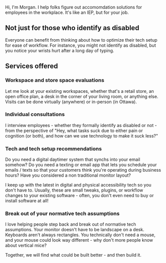 Hi, I'm Morgan. I help folks figure out accomomdation solutions for employees in the workplace. It's like an IEP, but for your job.

## Not just for those who identify as disabled

Everyone can benefit from thinking about how to optimize their tech setup for ease of workflow. For instance, you might not identify as disabled, but you notice your wrists hurt after a long day of typing. 

## Services offered

### Workspace and store space evaluations

Let me look at your existing workspaces, whether that's a retail store, an open office plan, a desk in the corner of your living room, or anything else. Visits can be done virtually (anywhere) or in-person (in Ottawa).

### Individual consultations

I interview employees - whether they formally identify as disabled or not - from the perspective of "Hey, what tasks suck due to either pain or cognition (or both), and how can we use technology to make it suck less?"

### Tech and tech setup recommendations

Do you need a digital daytimer system that synchs into your email somehow? Do you need a texting or email app that lets you schedule your emails / texts so that your customers think you're operating during business hours? Have you considered a non traditional monitor layout?

I keep up with the latest in digital and physical accessibility tech so you don't have to. Usually, these are small tweaks, plugins, or workflow changes to your existing software - often, you don't even need to buy or install software at all!

### Break out of your normative tech assumptions

I love helping people step back and break out of normative tech assumptions. Your monitor doesn't have to be landscape on a desk. Keyboards aren't always rectangles. You technically don't need a mouse, and your mouse could look way different - why don't more people know about vertical mice?

Together, we will find what could be built better - and then build it.
